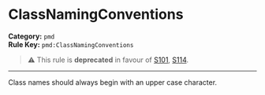 # ClassNamingConventions
**Category:** `pmd`<br/>
**Rule Key:** `pmd:ClassNamingConventions`<br/>
> :warning: This rule is **deprecated** in favour of [S101](https://rules.sonarsource.com/java/RSPEC-101), [S114](https://rules.sonarsource.com/java/RSPEC-114).

-----

<p>
  Class names should always begin with an upper case character.
</p>
